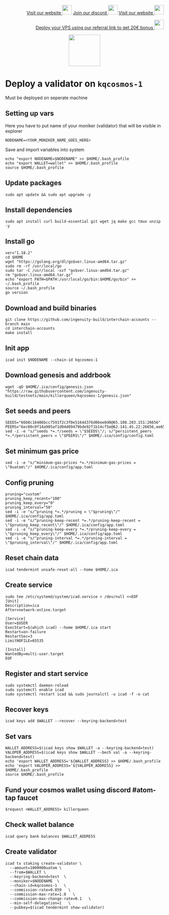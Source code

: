 <p style="font-size:14px" align="right">
<a href="https://kjnodes.com/" target="_blank">Visit our website <img src="https://user-images.githubusercontent.com/50621007/168689709-7e537ca6-b6b8-4adc-9bd0-186ea4ea4aed.png" width="30"/></a>
<a href="https://discord.gg/EY35ZzXY" target="_blank">Join our discord <img src="https://user-images.githubusercontent.com/50621007/176236430-53b0f4de-41ff-41f7-92a1-4233890a90c8.png" width="30"/></a>
<a href="https://kjnodes.com/" target="_blank">Visit our website <img src="https://user-images.githubusercontent.com/50621007/168689709-7e537ca6-b6b8-4adc-9bd0-186ea4ea4aed.png" width="30"/></a>
</p>

<p style="font-size:14px" align="right">
<a href="https://hetzner.cloud/?ref=y8pQKS2nNy7i" target="_blank">Deploy your VPS using our referral link to get 20€ bonus <img src="https://user-images.githubusercontent.com/50621007/174612278-11716b2a-d662-487e-8085-3686278dd869.png" width="30"/></a>
</p>

<p align="center">
  <img height="100" height="auto" src="https://user-images.githubusercontent.com/50621007/166148846-93575afe-e3ce-4ca5-a3f7-a21e8a8609cb.png">
</p>

# Deploy a validator on `kqcosmos-1`
Must be deployed on seperate machine

## Setting up vars
Here you have to put name of your moniker (validator) that will be visible in explorer
```
NODENAME=<YOUR_MONIKER_NAME_GOES_HERE>
```

Save and import variables into system
```
echo "export NODENAME=$NODENAME" >> $HOME/.bash_profile
echo "export WALLET=wallet" >> $HOME/.bash_profile
source $HOME/.bash_profile
```

## Update packages
```
sudo apt update && sudo apt upgrade -y
```

## Install dependencies
```
sudo apt install curl build-essential git wget jq make gcc tmux unzip -y
```

## Install go
```
ver="1.18.2"
cd $HOME
wget "https://golang.org/dl/go$ver.linux-amd64.tar.gz"
sudo rm -rf /usr/local/go
sudo tar -C /usr/local -xzf "go$ver.linux-amd64.tar.gz"
rm "go$ver.linux-amd64.tar.gz"
echo "export PATH=$PATH:/usr/local/go/bin:$HOME/go/bin" >> ~/.bash_profile
source ~/.bash_profile
go version
```

## Download and build binaries
```
git clone https://github.com/ingenuity-build/interchain-accounts --branch main
cd interchain-accounts
make install
```

## Init app
```
icad init $NODENAME --chain-id kqcosmos-1
```

## Download genesis and addrbook
```
wget -qO $HOME/.ica/config/genesis.json "https://raw.githubusercontent.com/ingenuity-build/testnets/main/killerqueen/kqcosmos-1/genesis.json"
```

## Set seeds and peers
```
SEEDS="66b0c16486bcc7591f2c3f0e5164d376d06ee0d0@65.108.203.151:26656"
PEERS="6ec00c0f14a905af1d04d09479bde92f1b14cf5e@62.141.45.22:26656,ee6562ed627fcc3f60ec13d5dc9265f0eaa801f3@95.217.222.229:26656,070ff3d748b1d2f23b3a00e0b92ce3e20c595cf4@178.128.221.82:26656,d3d17d76264ad6d20aecd8833d8686c13ff79e68@5.161.93.45:26656,950af7930be6c1b6242f719334040c43491ae842@194.163.169.166:26656,3df77e9140b74b84e9d19040956acfe364fbb41a@157.90.179.182:28656,adad6a9c45920682a8d4768c806f17e08c17f595@185.88.172.16:9096,9684550fab4cfac32b2fc2ce0933160ac87b42d5@95.217.109.218:26656,ef4bb5017c182bd8c7bb0bc0372b4ff5c4617b09@77.37.176.99:26686,7929bf49bdddb815b48820f2f560da03e861a412@20.68.193.38:26656,32eede4a257687a19cfd6505eb3c971215c078a4@65.108.242.147:26656,4f4ee05dabb57702ca6f3c9b587bac9947ca20a7@212.42.113.199:26756,55c9942a5725cb2b5d0fd6187437b59d6e3fabfc@135.181.140.225:36657"
sed -i -e "s/^seeds *=.*/seeds = \"$SEEDS\"/; s/^persistent_peers *=.*/persistent_peers = \"$PEERS\"/" $HOME/.ica/config/config.toml
```

## Set minimum gas price
```
sed -i -e "s/^minimum-gas-prices *=.*/minimum-gas-prices = \"0uatom\"/" $HOME/.ica/config/app.toml
```

## Config pruning
```
pruning="custom"
pruning_keep_recent="100"
pruning_keep_every="0"
pruning_interval="50"
sed -i -e "s/^pruning *=.*/pruning = \"$pruning\"/" $HOME/.ica/config/app.toml
sed -i -e "s/^pruning-keep-recent *=.*/pruning-keep-recent = \"$pruning_keep_recent\"/" $HOME/.ica/config/app.toml
sed -i -e "s/^pruning-keep-every *=.*/pruning-keep-every = \"$pruning_keep_every\"/" $HOME/.ica/config/app.toml
sed -i -e "s/^pruning-interval *=.*/pruning-interval = \"$pruning_interval\"/" $HOME/.ica/config/app.toml
```

## Reset chain data
```
icad tendermint unsafe-reset-all --home $HOME/.ica
```

## Create service
```
sudo tee /etc/systemd/system/icad.service > /dev/null <<EOF
[Unit]
Description=ica
After=network-online.target

[Service]
User=$USER
ExecStart=$(which icad) --home $HOME/.ica start
Restart=on-failure
RestartSec=3
LimitNOFILE=65535

[Install]
WantedBy=multi-user.target
EOF
```

## Register and start service
```
sudo systemctl daemon-reload
sudo systemctl enable icad
sudo systemctl restart icad && sudo journalctl -u icad -f -o cat
```

## Recover keys
```
icad keys add $WALLET --recover --keyring-backend=test
```

## Set vars
```
WALLET_ADDRESS=$(icad keys show $WALLET -a --keyring-backend=test)
VALOPER_ADDRESS=$(icad keys show $WALLET --bech val -a --keyring-backend=test)
echo 'export WALLET_ADDRESS='${WALLET_ADDRESS} >> $HOME/.bash_profile
echo 'export VALOPER_ADDRESS='${VALOPER_ADDRESS} >> $HOME/.bash_profile
source $HOME/.bash_profile
```

## Fund your cosmos wallet using discord #atom-tap faucet
```
$request <WALLET_ADDRESS> killerqueen
```

## Check wallet balance
```
icad query bank balances $WALLET_ADDRESS
```

## Create validator
```
icad tx staking create-validator \
  --amount=1000000uatom \
  --from=$WALLET \
  --keyring-backend=test  \
  --moniker=$NODENAME  \
  --chain-id=kqcosmos-1   \
  --commission-rate=0.059   \
  --commission-max-rate=1.0   \
  --commission-max-change-rate=0.1   \
  --min-self-delegation=1   \
  --pubkey=$(icad tendermint show-validator)
```
